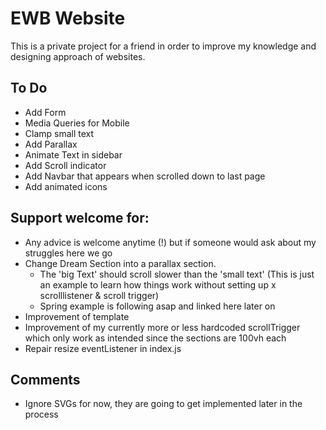 # EWB Website
This is a private project for a friend in order to improve my knowledge and designing approach of websites. 


## To Do
- Add Form
- Media Queries for Mobile
- Clamp small text
- Add Parallax 
- Animate Text in sidebar
- Add Scroll indicator
- Add Navbar that appears when scrolled down to last page
- Add animated icons

## Support welcome for:
- Any advice is welcome anytime (!) but if someone would ask about my struggles here we go
- Change Dream Section into a parallax section. 
  - The 'big Text' should scroll slower than the 'small text' (This is just an example to learn how things work without setting up x scrolllistener & scroll  trigger)
  - Spring example is following asap and linked here later on
- Improvement of template
- Improvement of my currently more or less hardcoded scrollTrigger which only work as intended since the sections are 100vh each
- Repair resize eventListener in index.js

## Comments
- Ignore SVGs for now, they are going to get implemented later in the process

